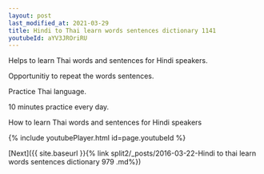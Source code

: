 ```yaml
---
layout: post
last_modified_at: 2021-03-29
title: Hindi to Thai learn words sentences dictionary 1141 
youtubeId: aYV3JROriRU
---
```

 
 
Helps to learn Thai words and sentences for Hindi speakers.

Opportunitiy to repeat the words sentences. 

Practice Thai language. 
 
10 minutes practice every day. 
 
How to learn Thai words and sentences for Hindi speakers 
 
{% include youtubePlayer.html id=page.youtubeId %}
 
 
[Next]({{ site.baseurl }}{% link  split2/_posts/2016-03-22-Hindi to thai learn words sentences dictionary 979 .md%})
 
